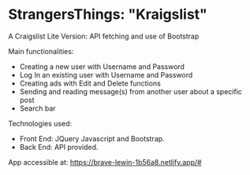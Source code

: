 # StrangersThings: "Kraigslist"

A Craigslist Lite Version: API fetching and use of Bootstrap

Main functionalities:
- Creating a new user with Username and Password
- Log In an existing user with Username and Password
- Creating ads with Edit and Delete functions
- Sending and reading message(s) from another user about a specific post
- Search bar

Technologies used:
- Front End: JQuery Javascript and Bootstrap.
- Back End: API provided.

App accessible at: https://brave-lewin-1b56a8.netlify.app/#
